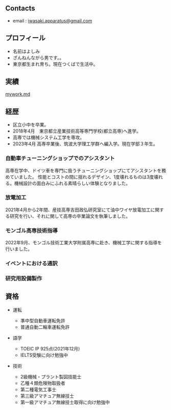 ## Contacts
+ email : iwasaki.apparatus@gmail.com

## プロフィール
+ 名前はよしみ
+ ざんねんながら男です。。
+ 東京都生まれ育ち。現在つくばで生活中。

## 実績
[mywork.md](/mywork.md)

## 経歴
+ 区立小中を卒業。
+ 2018年4月　東京都立産業技術高等専門学校(都立高専)へ進学。
+ 高専では機械システム工学を専攻。
+ 2023年4月 高専卒業後、筑波大学理工学群へ編入学。現在学部３年生。

### 自動車チューニングショップでのアシスタント
高専在学中、ドイツ車を専門に扱うチューニングショップにてアシスタントを務めていました。
性能とコストの間に揺れるデザイン、1度壊れるものは3度壊れる。機械設計の面白みにふれる素晴らしい体験となりました。

### 放電加工
2021年4月から2年間、産技高専吉田政弘研究室にて油中ワイヤ放電加工に関する研究を行い、それに関して高専の卒業論文を執筆しました。

### モンゴル高専技術指導
2022年9月、モンゴル技術工業大学附属高専に赴き、機械工学に関する指導を行いました。

### イベントにおける通訳


### 研究用設備製作



## 資格
+ 運転
  + 準中型自動車運転免許
  + 普通自動二輪車運転免許
 
+ 語学
  + TOEIC IP 925点(2021年12月)
  + IELTS受験に向け勉強中
 
+ 技術
  + 2級機械・プラント製図技能士
  + 乙種４類危険物取扱者
  + 第二種電気工事士
  + 第三級アマチュア無線技士
  + 第一級アマチュア無線技士取得に向け勉強中
